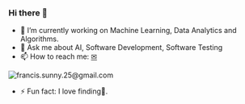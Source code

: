 ### Hi there 👋

- 🌱 I’m currently working on Machine Learning, Data Analytics and Algorithms.
- 💬 Ask me about AI, Software Development, Software Testing
- 📫 How to reach me: [✉](francis.sunny.25@gmail.com)

![francis.sunny.25@gmail.com](https://1000logos.net/wp-content/uploads/2018/05/Gmail-icon-1.png "mail")
- ⚡ Fun fact: I love finding🐞.

<!--
**pranchi/pranchi** is a ✨ _special_ ✨ repository because its `README.md` (this file) appears on your GitHub profile.

Here are some ideas to get you started:

- 🔭 I’m currently working on ...
- 🌱 I’m currently learning ...
- 👯 I’m looking to collaborate on ...
- 🤔 I’m looking for help with ...
- 💬 Ask me about ...
- 📫 How to reach me: ...
- 😄 Pronouns: ...
- ⚡ Fun fact: ...
-->
